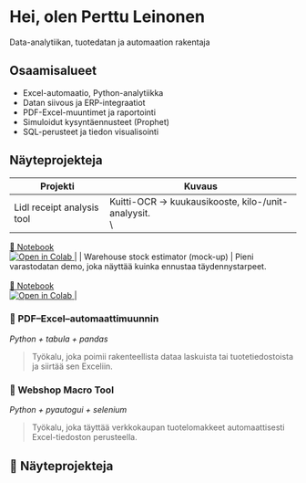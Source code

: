 # Hei, olen Perttu Leinonen
Data-analytiikan, tuotedatan ja automaation rakentaja

## Osaamisalueet
- Excel-automaatio, Python-analytiikka
- Datan siivous ja ERP-integraatiot
- PDF-Excel-muuntimet ja raportointi
- Simuloidut kysyntäennusteet (Prophet)
- SQL-perusteet ja tiedon visualisointi

## Näyteprojekteja

| Projekti | Kuvaus |
|----------|--------|
| Lidl receipt analysis tool | Kuitti-OCR → kuukausikooste, kilo-/unit-analyysit.<br> \
<a href="Toolbox/notebooks/Lidl_receipt_financial_tracker.ipynb">📓 Notebook</a> &nbsp; \
<a href="https://colab.research.google.com/github/Alleyfoo/Alleyfoo/blob/main/notebooks/Lidl_receipt_financial_tracker.ipynb">
<img src="https://colab.research.google.com/assets/colab-badge.svg" alt="Open in Colab">
</a> |
| Warehouse stock estimator (mock-up) | Pieni varastodatan demo, joka näyttää kuinka ennustaa täydennystarpeet.<br> \
<a href="Toolbox/notebooks/Warehouse_stock_estimator.ipynb">📓 Notebook</a> &nbsp; \
<a href="https://colab.research.google.com/github/Alleyfoo/Alleyfoo/blob/main/notebooks/Warehouse_stock_estimator.ipynb">
<img src="https://colab.research.google.com/assets/colab-badge.svg" alt="Open in Colab">
</a> |

### 📄 PDF–Excel–automaattimuunnin
*Python + tabula + pandas*
> Työkalu, joka poimii rakenteellista dataa laskuista tai tuotetiedostoista ja siirtää sen Exceliin.

### 🛒 Webshop Macro Tool
*Python + pyautogui + selenium*
> Työkalu, joka täyttää verkkokaupan tuotelomakkeet automaattisesti Excel-tiedoston perusteella.

## 🧩 Näyteprojekteja


